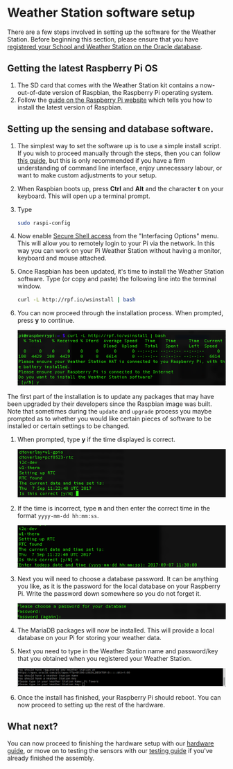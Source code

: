 # Weather Station software setup

There are a few steps involved in setting up the software for the Weather Station. Before beginning this section, please ensure that you have [registered your School and Weather Station on the Oracle database](register.md).

## Getting the latest Raspberry Pi OS
1. The SD card that comes with the Weather Station kit contains a now-out-of-date version of Raspbian, the Raspberry Pi operating system.
1. Follow the [guide on the Raspberry Pi website](https://www.raspberrypi.org/learning/software-guide/) which tells you how to install the latest version of Raspbian.

## Setting up the sensing and database software.

1. The simplest way to set the software up is to use a simple install script. If you wish to proceed manually through the steps, then you can follow [this guide](manual-setup.md), but this is only recommended if you have a firm understanding of command line interface, enjoy unnecessary labour, or want to make custom adjustments to your setup.

1. When Raspbian boots up, press **Ctrl** and **Alt** and the character **t** on your keyboard. This will open up a terminal prompt.

1. Type

    ```bash
    sudo raspi-config
    ```

1. Now enable [Secure Shell access](https://www.raspberrypi.org/blog/ssh-shenanigans/) from the "Interfacing Options" menu. This will allow you to remotely login to your Pi via the network. In this way you can work on your Pi Weather Station without having a monitor, keyboard and mouse attached.


1. Once Raspbian has been updated, it's time to install the Weather Station software. Type (or copy and paste) the following line into the terminal window.

	```bash
	curl -L http://rpf.io/wsinstall | bash
	```

1. You can now proceed through the installation process. When prompted, press **y** to continue.

    ![](images/install_01.png)

The first part of the installation is to update any packages that may have been upgraded by their developers since the Raspbian image was built. Note that sometimes during the `update` and `upgrade` process you maybe prompted as to whether you would like certain pieces of software to be installed or certain settings to be changed.

1. When prompted, type **y** if the time displayed is correct.

    ![](images/install_02.png)

1. If the time is incorrect, type **n** and then enter the correct time in the format `yyyy-mm-dd hh:mm:ss`.

    ![](images/install_03.png)

1.  Next you will need to choose a database password. It can be anything you like, as it is the password for the local database on your Raspberry Pi. Write the password down somewhere so you do not forget it.

    ![](images/install_04.png)

1. The MariaDB packages will now be installed. This will provide a local database on your Pi for storing your weather data.

1. Next you need to type in the Weather Station name and password/key that you obtained when you registered your Weather Station.

    ![](images/install_05.png)

1. Once the install has finished, your Raspberry Pi should reboot. You can now proceed to setting up the rest of the hardware.

## What next?

You can now proceed to finishing the hardware setup with our [hardware guide](build2.md), or move on to testing the sensors with our [testing guide](test.md) if you've already finished the assembly.
